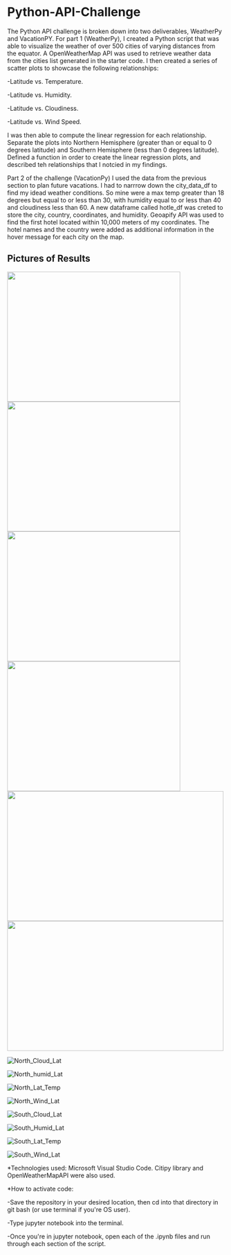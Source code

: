 # Python-API-Challenge

The Python API challenge is broken down into two deliverables, WeatherPy and VacationPY. For part 1 (WeatherPy), I created a Python
script that was able to visualize the weather of over 500 cities of varying distances from the equator. A OpenWeatherMap API was used to retrieve 
weather data from the cities list generated in the starter code. I then created a series of scatter plots to showcase the following relationships:

-Latitude vs. Temperature.

-Latitude vs. Humidity.

-Latitude vs. Cloudiness.

-Latitude vs. Wind Speed.

I was then able to compute the linear regression for each relationship. Separate the plots into Northern Hemisphere (greater than or equal to 0 degrees latitude) 
and Southern Hemisphere (less than 0 degrees latitude). Defined a function in order to create the linear regression plots, and described teh relationships that
I notcied in my findings.

Part 2 of the challenge (VacationPy) I used the data from the previous section to plan future vacations. I had to narrrow down the city_data_df to find
my idead weather conditions. So mine were a max temp greater than 18 degrees but equal to or less than 30, with humidity equal to or less than 40 and 
cloudiness less than 60. A new dataframe called hotle_df was creted to store the city, country, coordinates, and humidity. Geoapify API was used to find the first hotel 
located within 10,000 meters of my coordinates. The hotel names and the country were added as additional information in the hover message for each city on the map.

## Pictures of Results

<img src="https://github.com/IRTakan/Python-API-Challenge/assets/132292790/f00039bb-b553-4fd9-aee0-007c55965403" width=400 height=300>

<img src="https://github.com/IRTakan/Python-API-Challenge/assets/132292790/6f02034d-792b-4584-b061-2cbce92bcda8" width=400 height=300>

<img src="https://github.com/IRTakan/Python-API-Challenge/assets/132292790/3501a5c5-40df-4211-b3f5-b876d52ce95f" width=400 height=300>

<img src ="https://github.com/IRTakan/Python-API-Challenge/assets/132292790/5954da2a-b453-4887-94aa-d0e771ff8f2e" width=400 height=300>

<img src ="https://github.com/IRTakan/Python-API-Challenge/assets/132292790/37a900a6-d5dc-47a7-82e9-31debd1cc4b7" width=500 height=300>

<img src ="https://github.com/IRTakan/Python-API-Challenge/assets/132292790/1f414d9b-cd31-45c6-81f1-83537550d1c2" width=500 height=300>


![North_Cloud_Lat](https://github.com/IRTakan/Python-API-Challenge/assets/132292790/cd8d5514-8c01-4e0d-bb5a-bb87b8cd43d7)

![North_humid_Lat](https://github.com/IRTakan/Python-API-Challenge/assets/132292790/b1b22ace-2331-4e12-85a1-5507308f778d)

![North_Lat_Temp](https://github.com/IRTakan/Python-API-Challenge/assets/132292790/0b7a0de1-eaf6-474c-a14c-80e8c498755b)

![North_Wind_Lat](https://github.com/IRTakan/Python-API-Challenge/assets/132292790/deaf5382-08a9-425f-8e60-08dff8749622)

![South_Cloud_Lat](https://github.com/IRTakan/Python-API-Challenge/assets/132292790/c17babb2-e505-45b7-9d43-f53a8108b027)

![South_Humid_Lat](https://github.com/IRTakan/Python-API-Challenge/assets/132292790/8ac64535-d1db-41a8-98e8-1bb2090105b7)

![South_Lat_Temp](https://github.com/IRTakan/Python-API-Challenge/assets/132292790/972a4646-7801-4b98-84f9-44773755b5a6)

![South_Wind_Lat](https://github.com/IRTakan/Python-API-Challenge/assets/132292790/8252a05e-e2d0-4789-87d9-7c8b39815765)


*Technologies used: Microsoft Visual Studio Code. Citipy library and OpenWeatherMapAPI were also used.

*How to activate code:

-Save the repository in your desired location, then cd into that directory in git bash (or use terminal if you're OS user).

-Type jupyter notebook into the terminal.

-Once you're in jupyter notebook, open each of the .ipynb files and run through each section of the script.
